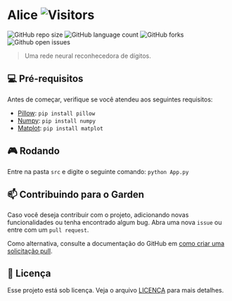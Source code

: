 # Alice ![Visitors](https://visitor-badge.glitch.me/badge?page_id=kinhosz.Garden)

<!---Esses são exemplos. Veja https://shields.io para outras pessoas ou para personalizar este conjunto de escudos. Você pode querer incluir dependências, status do projeto e informações de licença aqui--->

![GitHub repo size](https://img.shields.io/github/repo-size/kinhosz/Garden?style=for-the-badge)
![GitHub language count](https://img.shields.io/github/languages/count/kinhosz/Garden?style=for-the-badge)
![GitHub forks](https://img.shields.io/github/forks/kinhosz/Garden?style=for-the-badge)
![Github open issues](https://img.shields.io/github/issues/kinhosz/Garden?style=for-the-badge)


> Uma rede neural reconhecedora de dígitos.

## 💻 Pré-requisitos

Antes de começar, verifique se você atendeu aos seguintes requisitos:
<!---Estes são apenas requisitos de exemplo. Adicionar, duplicar ou remover conforme necessário--->
* [Pillow](https://pillow.readthedocs.io/en/stable/index.html): `pip install pillow`
* [Numpy](https://numpy.org/install/): `pip install numpy`
* [Matplot](https://matplotlib.org/): `pip install matplot`

## 🎮 Rodando
<!--- Especifique como iniciar o programa--->
Entre na pasta `src` e digite o seguinte comando: `python App.py`

## 📫 Contribuindo para o Garden
<!---Se o seu README for longo ou se você tiver algum processo ou etapas específicas que deseja que os contribuidores sigam, considere a criação de um arquivo CONTRIBUTING.md separado--->
Caso você deseja contribuir com o projeto, adicionando novas funcionalidades ou tenha encontrado algum bug. Abra uma nova `issue` ou entre com um `pull request`.

Como alternativa, consulte a documentação do GitHub em [como criar uma solicitação pull](https://help.github.com/en/github/collaborating-with-issues-and-pull-requests/creating-a-pull-request).

## 📝 Licença

Esse projeto está sob licença. Veja o arquivo [LICENÇA](LICENSE) para mais detalhes.